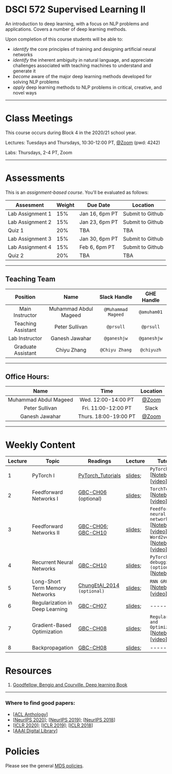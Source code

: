 # DSCI 572 Supervised Learning II

An introduction to deep learning, with a focus on NLP problems and applications. Covers a number of deep learning methods.

Upon completion of this course students will be able to:


* *identify* the core principles of training and designing artificial neural networks
* *identify* the inherent ambiguity in natural language, and appreciate challenges
associated with teaching machines to understand and generate it
* *become* aware of the major deep learning methods developed for solving
NLP problems 
* *apply* deep learning methods to NLP problems in critical, creative, and novel ways

---
# Class Meetings

This course occurs during Block 4 in the 2020/21 school year.

Lectures: Tuesdays and Thursdays, 10:30-12:00 PT, [@Zoom](https://ubc.zoom.us/j/62467194367?pwd=VEgveVZBNENncXo1R0lhUG03RHBUUT09) (pwd: 4242)

Labs: Thursdays, 2-4 PT, Zoom

---
# Assessments

This is an *assignment-based course*. You'll be evaluated as follows:

| Assesment | Weight   | Due Date |  Location          | 
|------   | ------- |--------------------------| ----- |
| Lab Assignment 1	| 15%	| Jan 16, 6pm PT	| Submit to Github |
| Lab Assignment 2	| 15%	| Jan 23, 6pm PT	| Submit to Github |
| Quiz 1	| 20%	| TBA |	TBA |
| Lab Assignment 3	| 15%	| Jan 30, 6pm PT	| Submit to Github |
| Lab Assignment 4	| 15%	| Feb 6, 6pm PT	| Submit to Github |
| Quiz 2	| 20%	| TBA	| TBA |

---
## Teaching Team

| Position           | Name    | Slack Handle | GHE Handle |
| :----------------: | :-----: | :----------: | :--------: |
| Main Instructor | Muhammad Abdul Mageed |    `@Muhammad Mageed`       | `@amuham01`        |
| Teaching Assistant | Peter Sullivan |    `@prsull`       | `@prsull`        |
| Lab Instructor | Ganesh Jawahar | `@ganeshjw` | `@ganeshjw` |
| Graduate Assistant | Chiyu Zhang | `@Chiyu Zhang` | `@chiyuzh` |

---
## Office Hours: 

| Name           | Time    | Location |
| :----------------: | :----------: | :--------: |
| Muhammad Abdul Mageed |    Wed. 12:00-14:00 PT       | [@Zoom](https://ubc.zoom.us/j/62467194367?pwd=VEgveVZBNENncXo1R0lhUG03RHBUUT09)        |
| Peter Sullivan |   Fri. 11:00-12:00 PT |  Slack        |
| Ganesh Jawahar | Thurs. 18:00-19:00 PT | [@Zoom](https://ubc.zoom.us/j/67010634869?pwd=RFVZVWxpU3lsZGtmMU9vWXUwWHBBdz09) |

---
# Weekly Content

| Lecture | Topic   | Readings                 | Lecture |  Tutorials |  Assignment |
|------   | ------- |--------------------------| -------- | -------- | -------- |
| 1   | PyTorch I | [PyTorch_Tutorials](https://pytorch.org/tutorials/) | [slides](lectures/Lecture-1-DSCI572-dl_intro.pdf); | ```PyTorch I``` [[Notebook](tutorials/week1/pytorch_tutorial.ipynb)]; [[video](https://youtu.be/X2ljS5aXnq0)] | ```HW01```  [[video](https://www.youtube.com/watch?v=Zuga-YxJJ2Y&feature=youtu.be)] |
| 2   | Feedforward Networks I |  [GBC-CH06](https://www.deeplearningbook.org/contents/mlp.html) (optional)|  [slides](lectures/Lecture-2-DSCI572-ffw.pdf); | ```TorchText``` [[Notebook](tutorials/week1/torchtext_tutorial.ipynb)]; [[video](https://youtu.be/umNsmMrm0bI)]  | NA |
| 3   |   Feedforward Networks II |  [GBC-CH06](http://www.deeplearningbook.org/contents/mlp.html); [GBC-CH10](http://www.deeplearningbook.org/contents/rnn.html)  |  [slides](lectures/Lecture-3_4-DSCI572-rnn.pdf);  | ```Feedforward neural networks``` [[Notebook](tutorials/week2/feedforward_neuralnets.ipynb)]; [[video](https://youtu.be/f7rXC23JWoM)] ```Word2vec``` [[Notebook](tutorials/week2/feedforward_neuralnets.ipynb)]; [[video](https://youtu.be/IZ6AcylOwpY)]  | ```HW02``` [[L2T2](https://youtu.be/l_UXDv341WY)]; [[L2Q1](https://youtu.be/aa8PUpHLWDg)];[[L2Q2](https://youtu.be/KHXCP3-o-Fc)];[[L2Q3](https://youtu.be/HqCUbKoZvH4)];[[L2Q4](https://youtu.be/Mlfr3yAfDro)] |
| 4   |  Recurrent Neural Networks  |  [GBC-CH10](http://www.deeplearningbook.org/contents/rnn.html)  |  [slides](lectures/Lecture-3_4-DSCI572-rnn.pdf);   | ```PyTorch debugging (optional)``` [[Notebook](tutorials/week1/pytorch_debugging.ipynb)] | [[L3T3](https://youtu.be/6OJVF_Li8qs)] [[L3Q1](https://youtu.be/qEipJfA73EQ)] [[L3Q2](https://youtu.be/lO-7QBecAxI)]|
| 5   |  Long-Short Term Memory Networks  |   [ChungEtAl_2014](https://arxiv.org/pdf/1412.3555.pdf) ```(optional)``` | [slides](lectures/Lecture-5-DSCI572-lstm.pdf);  | ```RNN GRU LSTM``` [[Notebook](tutorials/week3/rnn_tutorial.ipynb)]; [[video](https://youtu.be/ewxq2iCRCNE)] | -------- |
| 6   |  Regularization in Deep Learning  |  [GBC-CH07](http://www.deeplearningbook.org/contents/regularization.html)  |  [slides](lectures/Lecture-6-DSCI572-regularizarion.pdf);   | -------- | NA |
| 7   |  Gradient-Based Optimization   |  [GBC-CH08](http://www.deeplearningbook.org/contents/optimization.html)  |  [slides](lectures/Lecture-7-DSCI572-optimization.pdf); | ```Regularization and Optimization``` [[Notebook](tutorials/week4/Regularization_Optimization.ipynb)]; [[video](https://youtu.be/5JHSBjW5K5s)] | [[L4Q1](https://youtu.be/w5DiBhD2ll4)]; [[L4Q2](https://youtu.be/uYxhA5fQMJM)] |
| 8   | Backpropagation  | [GBC-CH08](http://www.deeplearningbook.org/contents/optimization.html)   |  [slides](lectures/Lecture-8-DSCI572-backpropagation.pdf);   | -------- | NA |

# Resources
1. [Goodfellow, Bengio and Courville. Deep learning Book](http://www.deeplearningbook.org) 

---
### Where to find good papers:
* [[ACL Anthology](https://www.aclweb.org/anthology/)]
* [[NeurIPS 2020](https://papers.nips.cc/paper/2020)]; [[NeurIPS 2019](https://nips.cc/Conferences/2019/AcceptedPapersInitial)]; [[NeurIPS 2018](http://papers.nips.cc/book/advances-in-neural-information-processing-systems-31-2018)]
* [[ICLR 2020](https://iclr.cc/virtual_2020/papers.html?filter=keywords)]; [[ICLR 2019](https://iclr.cc/Conferences/2019/Schedule?type=Poster)]; [[ICLR 2018](https://dblp.org/db/conf/iclr/iclr2018)]
* [[AAAI Digital Library](https://www.aaai.org/Library/conferences-library.php)]

# Policies

Please see the general [MDS policies](https://ubc-mds.github.io/policies/).
